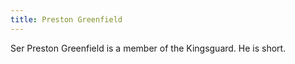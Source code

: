 ```yaml
---
title: Preston Greenfield
---
```


Ser Preston Greenfield is a member of the Kingsguard. He is short.


